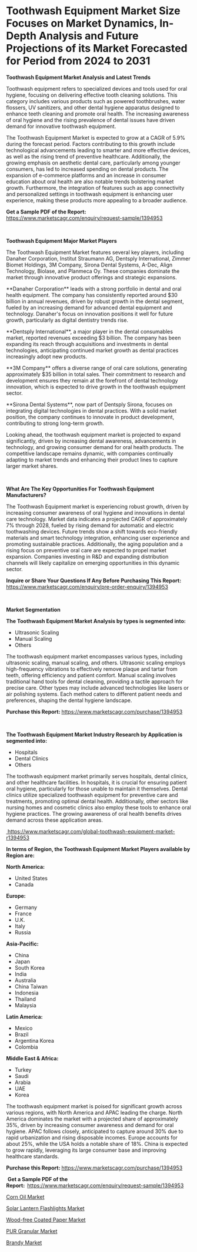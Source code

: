 <p><h1>Toothwash Equipment Market Size Focuses on Market Dynamics, In-Depth Analysis and Future Projections of its Market Forecasted for Period from 2024 to 2031</h1></p><p><strong>Toothwash Equipment Market Analysis and Latest Trends</strong></p>
<p><p>Toothwash equipment refers to specialized devices and tools used for oral hygiene, focusing on delivering effective tooth cleaning solutions. This category includes various products such as powered toothbrushes, water flossers, UV sanitizers, and other dental hygiene apparatus designed to enhance teeth cleaning and promote oral health. The increasing awareness of oral hygiene and the rising prevalence of dental issues have driven demand for innovative toothwash equipment.</p><p>The Toothwash Equipment Market is expected to grow at a CAGR of 5.9% during the forecast period. Factors contributing to this growth include technological advancements leading to smarter and more effective devices, as well as the rising trend of preventive healthcare. Additionally, the growing emphasis on aesthetic dental care, particularly among younger consumers, has led to increased spending on dental products. The expansion of e-commerce platforms and an increase in consumer education about oral health are also notable trends bolstering market growth. Furthermore, the integration of features such as app connectivity and personalized settings in toothwash equipment is enhancing user experience, making these products more appealing to a broader audience.</p></p>
<p><strong>Get a Sample PDF of the Report:&nbsp;</strong> <a href="https://www.marketscagr.com/enquiry/request-sample/1394953">https://www.marketscagr.com/enquiry/request-sample/1394953</a></p>
<p>&nbsp;</p>
<p><strong>Toothwash Equipment Major Market Players</strong></p>
<p><p>The Toothwash Equipment Market features several key players, including Danaher Corporation, Institut Straumann AG, Dentsply International, Zimmer Biomet Holdings, 3M Company, Sirona Dental Systems, A-Dec, Align Technology, Biolase, and Planmeca Oy. These companies dominate the market through innovative product offerings and strategic expansions.</p><p>**Danaher Corporation** leads with a strong portfolio in dental and oral health equipment. The company has consistently reported around $30 billion in annual revenues, driven by robust growth in the dental segment, fueled by an increasing demand for advanced dental equipment and technology. Danaher's focus on innovation positions it well for future growth, particularly as digital dentistry trends rise.</p><p>**Dentsply International**, a major player in the dental consumables market, reported revenues exceeding $3 billion. The company has been expanding its reach through acquisitions and investments in dental technologies, anticipating continued market growth as dental practices increasingly adopt new products.</p><p>**3M Company** offers a diverse range of oral care solutions, generating approximately $35 billion in total sales. Their commitment to research and development ensures they remain at the forefront of dental technology innovation, which is expected to drive growth in the toothwash equipment sector.</p><p>**Sirona Dental Systems**, now part of Dentsply Sirona, focuses on integrating digital technologies in dental practices. With a solid market position, the company continues to innovate in product development, contributing to strong long-term growth.</p><p>Looking ahead, the toothwash equipment market is projected to expand significantly, driven by increasing dental awareness, advancements in technology, and growing consumer demand for oral health products. The competitive landscape remains dynamic, with companies continually adapting to market trends and enhancing their product lines to capture larger market shares.</p></p>
<p>&nbsp;</p>
<p><strong>What Are The Key Opportunities For Toothwash Equipment Manufacturers?</strong></p>
<p><p>The Toothwash Equipment market is experiencing robust growth, driven by increasing consumer awareness of oral hygiene and innovations in dental care technology. Market data indicates a projected CAGR of approximately 7% through 2028, fueled by rising demand for automatic and electric toothwashing devices. Future trends show a shift towards eco-friendly materials and smart technology integration, enhancing user experience and promoting sustainable practices. Additionally, the aging population and a rising focus on preventive oral care are expected to propel market expansion. Companies investing in R&D and expanding distribution channels will likely capitalize on emerging opportunities in this dynamic sector.</p></p>
<p><strong>Inquire or Share Your Questions If Any Before Purchasing This Report:</strong> <a href="https://www.marketscagr.com/enquiry/pre-order-enquiry/1394953">https://www.marketscagr.com/enquiry/pre-order-enquiry/1394953</a></p>
<p>&nbsp;</p>
<p><strong>Market Segmentation</strong></p>
<p><strong>The Toothwash Equipment Market Analysis by types is segmented into:</strong></p>
<p><ul><li>Ultrasonic Scaling</li><li>Manual Scaling</li><li>Others</li></ul></p>
<p><p>The toothwash equipment market encompasses various types, including ultrasonic scaling, manual scaling, and others. Ultrasonic scaling employs high-frequency vibrations to effectively remove plaque and tartar from teeth, offering efficiency and patient comfort. Manual scaling involves traditional hand tools for dental cleaning, providing a tactile approach for precise care. Other types may include advanced technologies like lasers or air polishing systems. Each method caters to different patient needs and preferences, shaping the dental hygiene landscape.</p></p>
<p><strong>Purchase this Report:&nbsp;</strong><a href="https://www.marketscagr.com/purchase/1394953">https://www.marketscagr.com/purchase/1394953</a></p>
<p>&nbsp;</p>
<p><strong>The Toothwash Equipment Market Industry Research by Application is segmented into:</strong></p>
<p><ul><li>Hospitals</li><li>Dental Clinics</li><li>Others</li></ul></p>
<p><p>The toothwash equipment market primarily serves hospitals, dental clinics, and other healthcare facilities. In hospitals, it is crucial for ensuring patient oral hygiene, particularly for those unable to maintain it themselves. Dental clinics utilize specialized toothwash equipment for preventive care and treatments, promoting optimal dental health. Additionally, other sectors like nursing homes and cosmetic clinics also employ these tools to enhance oral hygiene practices. The growing awareness of oral health benefits drives demand across these application areas.</p></p>
<p><a href="https://www.marketscagr.com/global-toothwash-equipment-market-r1394953">&nbsp;https://www.marketscagr.com/global-toothwash-equipment-market-r1394953</a></p>
<p><strong>In terms of Region, the Toothwash Equipment Market Players available by Region are:</strong></p>
<p>
    <p> <strong> North America: </strong>
        <ul>
            <li>United States</li>
            <li>Canada</li>
        </ul>
        </p> 
    <p> <strong> Europe: </strong>
        <ul>
            <li>Germany</li>
            <li>France</li>
            <li>U.K.</li>
            <li>Italy</li>
            <li>Russia</li>
        </ul>
        </p> 
    <p> <strong> Asia-Pacific: </strong>
        <ul>
            <li>China</li>
            <li>Japan</li>
            <li>South Korea</li>
            <li>India</li>
            <li>Australia</li>
            <li>China Taiwan</li>
            <li>Indonesia</li>
            <li>Thailand</li>
            <li>Malaysia</li>
        </ul>
        </p> 
    <p> <strong> Latin America: </strong>
        <ul>
            <li>Mexico</li>
            <li>Brazil</li>
            <li>Argentina Korea</li>
            <li>Colombia</li>
        </ul>
        </p> 
    <p> <strong> Middle East & Africa: </strong>
        <ul>
            <li>Turkey</li>
            <li>Saudi</li>
            <li>Arabia</li>
            <li>UAE</li>
            <li>Korea</li>
        </ul>
    </p>
    </p>
<p><p>The toothwash equipment market is poised for significant growth across various regions, with North America and APAC leading the charge. North America dominates the market with a projected share of approximately 35%, driven by increasing consumer awareness and demand for oral hygiene. APAC follows closely, anticipated to capture around 30% due to rapid urbanization and rising disposable incomes. Europe accounts for about 25%, while the USA holds a notable share of 18%. China is expected to grow rapidly, leveraging its large consumer base and improving healthcare standards.</p></p>
<p><strong>Purchase this Report: </strong><a href="https://www.marketscagr.com/purchase/1394953">https://www.marketscagr.com/purchase/1394953</a></p>
<p>&nbsp;<strong>Get a Sample PDF of the Report:&nbsp;&nbsp;</strong><a href="https://www.marketscagr.com/enquiry/request-sample/1394953">https://www.marketscagr.com/enquiry/request-sample/1394953</a></p>
<p><strong></strong></p>
<p><p><a href="https://www.linkedin.com/pulse/corn-oil-market-trends-regional-insights-forecasted-period-from-r1pdf?trackingId=yvJ8lYTdQjig801t%2BOwu6Q%3D%3D">Corn Oil Market</a></p><p><a href="https://github.com/Krish2023na/Market-Research-Report-List-6/blob/main/solar-lantern-flashlights-market.md">Solar Lantern Flashlights Market</a></p><p><a href="https://issuu.com/reportprime-2/docs/wood-free-coated-paper-market-size-_de6ce69bdfd50a">Wood-free Coated Paper Market</a></p><p><a href="https://issuu.com/reportprime-2/docs/pur-granular-market-size-2030.pptx_7866c050b9aa6c">PUR Granular Market</a></p><p><a href="https://www.linkedin.com/pulse/brandy-market-research-report-exploring-size-revenue-analysis-3dqmf?trackingId=ZiM%2FBiNPTTihLUO%2BjJR5hg%3D%3D">Brandy Market</a></p></p>